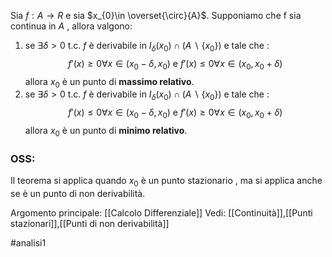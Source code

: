 Sia $f:A \to R$ e sia $x_{0}\in \overset{\circ}{A}$. 
Supponiamo che f sia continua in $A$ , allora valgono:
1. se $\exists \delta>0$  t.c. $f$ è derivabile in $I_{\delta}(x_{0})\cap (A\backslash \{x_{0}\})$ e tale che :$$f'(x) \ge 0 \forall x \in(x_{0}-\delta,x_{0}) \text{ e } f'(x) \le 0 \forall x \in(x_{0},x_{0}+\delta)$$ allora $x_{0}$ è un punto di **massimo relativo**.
2. se $\exists \delta>0$  t.c. $f$ è derivabile in $I_{\delta}(x_{0})\cap (A\backslash \{x_{0}\})$ e tale che :$$f'(x) \le 0 \forall x \in(x_{0}-\delta,x_{0}) \text{ e } f'(x) \ge 0 \forall x \in(x_{0},x_{0}+\delta)$$ allora $x_{0}$ è un punto di **minimo relativo**.

### OSS:
Il teorema si applica quando $x_{0}$ è un punto stazionario , ma si applica anche se è un punto di non derivabilità.

Argomento principale: [[Calcolo Differenziale]]
Vedi: [[Continuità]],[[Punti stazionari]],[[Punti di non derivabilità]] 

#analisi1 